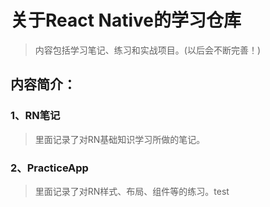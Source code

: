 # 关于React Native的学习仓库

> 内容包括学习笔记、练习和实战项目。(以后会不断完善！)

## **内容简介**：

### 1、RN笔记
> 里面记录了对RN基础知识学习所做的笔记。

### 2、PracticeApp
> 里面记录了对RN样式、布局、组件等的练习。test